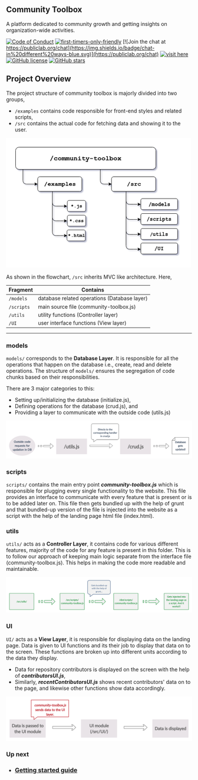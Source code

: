 ## Community Toolbox

A platform dedicated to community growth and getting insights on organization-wide activities.

[![Code of Conduct](https://img.shields.io/badge/code-of%20conduct-green.svg)](https://publiclab.org/conduct)
[![first-timers-only-friendly](http://img.shields.io/badge/first--timers--only-friendly-lightgray.svg?style=flat-square)](https://code.publiclab.org#r=all)
[![Join the chat at https://publiclab.org/chat](https://img.shields.io/badge/chat-in%20different%20ways-blue.svg)](https://publiclab.org/chat)
[![visit here](https://img.shields.io/badge/live_at-URL-yellow)](https://code.publiclab.org/)
[![GitHub license](https://img.shields.io/github/license/publiclab/community-toolbox)](https://github.com/publiclab/community-toolbox/blob/main/LICENSE)
[![GitHub stars](https://img.shields.io/github/stars/publiclab/community-toolbox)](https://github.com/publiclab/community-toolbox/stargazers)


## Project Overview

The project structure of community toolbox is majorly divided into two groups,
- `/examples` contains code responsible for front-end styles and related scripts,
- `/src` contains the actual code for fetching data and showing it to the user.

![](./images/overview.png)

As shown in the flowchart, `/src` inherits MVC like architecture. Here,

Fragment | Contains
--- | ---
`/models` | database related operations (Database layer)
`/scripts` | main source file (community-toolbox.js)
`/utils` | utility functions (Controller layer)
`/UI` | user interface functions (View layer)

---

### models

`models/` corresponds to the **Database Layer**. It is responsible for all the operations that happen on the database i.e., create, read and delete operations. The structure of `models/` ensures the segregation of code chunks based on their responsibilities.

There are 3 major categories to this:
- Setting up/initializing the database (initialize.js),
- Defining operations for the database (crud.js), and
- Providing a layer to communicate with the outside code (utils.js)

![](./images/models.png)


### scripts

`scripts/` contains the main entry point **_community-toolbox.js_** which is responsible for plugging every single functionality to the website. This file provides an interface to communicate with every feature that is present or is to be added later on. This file then gets bundled up with the help of grunt and that bundled-up version of the file is injected into the website as a script with the help of the landing page html file (index.html).


### utils

`utils/` acts as a **Controller Layer**, it contains code for various different features, majority of the code for any feature is present in this folder. This is to follow our approach of keeping main logic separate from the interface file (community-toolbox.js). This helps in making the code more readable and maintainable.


![](./images/utilscripts.png)

### UI

`UI/` acts as a **View Layer**, it is responsible for displaying data on the landing page. Data is given to UI functions and its their job to display that data on to the screen. These functions are broken up into different units according to the data they display.

- Data for repository contributors is displayed on the screen with the help of **_contributorsUI.js_**,
- Similarly, **_recentContributorsUI.js_** shows recent contributors' data on to the page, and likewise other functions show data accordingly.


![](./images/UI.png)


### Up next

 - ### [Getting started guide](./docs/getting_started.md)